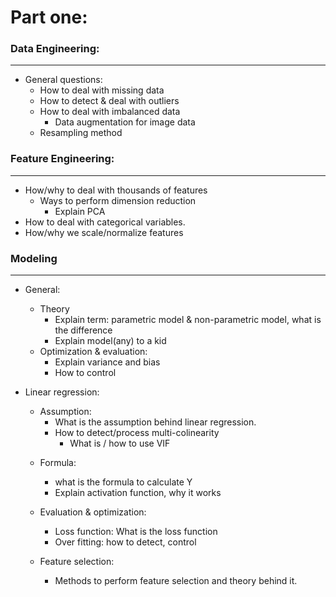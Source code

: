 # Part one:

### Data Engineering:
______________
- General questions:
  + How to deal with missing data
  + How to detect & deal with outliers
  + How to deal with imbalanced data
    - Data augmentation for image data
  + Resampling method


### Feature Engineering:
______________
- How/why to deal with thousands of features
  + Ways to perform dimension reduction
    - Explain PCA
- How to deal with categorical variables.
- How/why we scale/normalize features

### Modeling
______________
- General:
  + Theory
    - Explain term: parametric model & non-parametric model, what is the difference
    - Explain model(any) to a kid
  + Optimization & evaluation:
    - Explain variance and bias
    - How to control

- Linear regression:
  + Assumption:
    - What is the assumption behind linear regression.
    + How to detect/process multi-colinearity
      - What is / how to use VIF

  - Formula:
    + what is the formula to calculate Y
    + Explain activation function, why it works
        
  - Evaluation & optimization:
    - Loss function: What is the loss function
    - Over fitting: how to detect, control
    
  - Feature selection:
    + Methods to perform feature selection and theory behind it.
    
  

